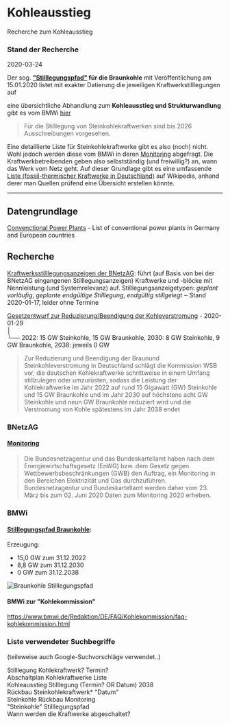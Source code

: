# Kohleausstieg
Recherche zum Kohleausstieg

### Stand der Recherche
2020-03-24  

Der sog. **["Stilllegungspfad"](https://www.bmwi.de/Redaktion/DE/Downloads/S-T/stilllegungspfad-braunkohle.pdf?__blob=publicationFile&v=12) für die Braunkohle** mit Veröffentlichung am 15.01.2020 listet mit exakter Datierung die jeweiligen Kraftwerkstilllegungen auf  

eine übersichtliche Abhandlung zum **Kohleausstieg und Strukturwandlung** gibt es vom BMWi [hier](https://www.bmwi.de/Redaktion/DE/Artikel/Wirtschaft/kohleausstieg-und-strukturwandel.html)  
> Für die Stilllegung von Steinkohlekraftwerken sind bis 2026 Ausschreibungen vorgesehen.  

Eine detaillierte Liste für Steinkohlekraftwerke gibt es also (noch) nicht. Wohl jedoch werden diese vom BMWi in deren [Monitoring](https://www.bundesnetzagentur.de/DE/Sachgebiete/ElektrizitaetundGas/Unternehmen_Institutionen/DatenaustauschundMonitoring/Monitoring/Monitoring_2020/Monitoring_2020_node.html) abgefragt. Die Kraftwerkbetreibenden geben also selbstständig (und freiwillig?) an, wann das Werk vom Netz geht. Auf dieser Grundlage gibt es eine umfassende [Liste (fossil-thermischer Kraftwerke in Deutschland)](https://de.wikipedia.org/wiki/Liste_fossil-thermischer_Kraftwerke_in_Deutschland) auf Wikipedia, anhand derer man Quellen prüfend eine Übersicht erstellen könnte.

---

## Datengrundlage

[Convenctional Power Plants](https://data.open-power-system-data.org/conventional_power_plants/2018-12-20) - List of conventional power plants in Germany and European countries

## Recherche 

[Kraftwerksstilllegungsanzeigen der BNetzAG](https://www.bundesnetzagentur.de/DE/Sachgebiete/ElektrizitaetundGas/Unternehmen_Institutionen/Versorgungssicherheit/Erzeugungskapazitaeten/KWSAL/KWSAL_node.html): führt (auf Basis von bei der BNetzAG eingangenen Stilllegungsanzeigen) Kraftwerke und -blöcke mit Nennleistung (und Systemrelevanz) auf. Stilllegungsanzeigetypen: _geplant vorläufig_, _geplante endgültige Stilllegung_, _endgültig stillgelegt_ ‒ Stand 2020-01-17, leider ohne Termine  

[Gesetzentwurf zur Reduzierung/Beendigung der Kohleverstromung](https://www.bmwi.de/Redaktion/DE/Downloads/G/gesetzentwurf-kohleausstiegsgesetz.pdf?__blob=publicationFile&v=8) - 2020-01-29  
│  
└── 2022: 15 GW Steinkohle, 15 GW Braunkohle, 2030: 8 GW Steinkohle, 9 GW Braunkohle, 2038: jeweils 0 GW  
> Zur Reduzierung und Beendigung der Braunund Steinkohleverstromung in Deutschland schlägt die Kommission WSB vor, die deutschen Kohlekraftwerke schrittweise in einem Umfang stillzulegen oder umzurüsten, sodass die Leistung der Kohlekraftwerke im Jahr 2022 auf rund 15 Gigawatt (GW) Steinkohle und 15 GW Braunkohle und im Jahr 2030 auf höchstens acht GW Steinkohle und
neun GW Braunkohle reduziert wird und die Verstromung von Kohle spätestens im Jahr
2038 endet 

### BNetzAG
#### [Monitoring](https://www.bundesnetzagentur.de/DE/Sachgebiete/ElektrizitaetundGas/Unternehmen_Institutionen/DatenaustauschundMonitoring/Monitoring/Monitoring_2020/Monitoring_2020_node.html)
> Die Bundesnetzagentur und das Bundeskartellamt haben nach dem Energiewirtschaftsgesetz (EnWG) bzw. dem Gesetz gegen Wettbewerbsbeschränkungen (GWB) den Auftrag, ein Monitoring in den Bereichen Elektrizität und Gas durchzuführen. Bundesnetzagentur und Bundeskartellamt werden daher vom 23. März bis zum 02. Juni 2020 Daten zum Monitoring 2020 erheben.  

### BMWi
#### [Stilllegungspfad Braunkohle](https://www.bmwi.de/Redaktion/DE/Downloads/S-T/stilllegungspfad-braunkohle.pdf?__blob=publicationFile&v=12):  
Erzeugung:

- 15,0 GW zum 31.12.2022
- 8,8 GW zum 31.12.2030
- 0 GW zum 31.12.2038

![Braunkohle Stilllegungspfad](img/braunkohle_stilllegungspfad)

#### BMWi zur "Kohlekommission"
https://www.bmwi.de/Redaktion/DE/FAQ/Kohlekommission/faq-kohlekommission.html

### Liste verwendeter Suchbegriffe
(teileweise auch Google-Suchvorschläge verwendet..)

Stilllegung Kohlekraftwerk? Termin?  
Abschaltplan Kohlekraftwerke Liste  
Kohleausstieg Stilllegung (Termin? OR Datum) 2038  
Rückbau Steinkohlekraftwerk* "Datum"  
Steinkohle Rückbau Monitoring  
"Steinkohle" Stilllegungspfad  
Wann werden die Kraftwerke abgeschaltet?  
